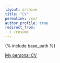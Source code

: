 ```yaml
---
layout: archive
title: "CV"
permalink: /cv/
author_profile: true
redirect_from:
  - /resume
---
```


{% include base_path %}

[My personal CV](files/julia_montgomery_CV.pdf)
